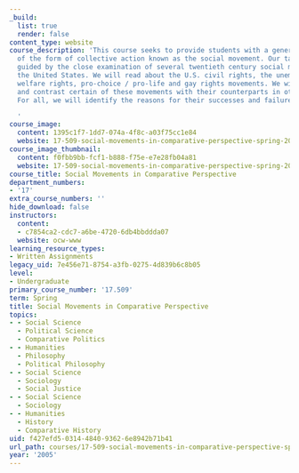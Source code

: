 ```yaml
---
_build:
  list: true
  render: false
content_type: website
course_description: 'This course seeks to provide students with a general understanding
  of the form of collective action known as the social movement. Our task will be
  guided by the close examination of several twentieth century social movements in
  the United States. We will read about the U.S. civil rights, the unemployed workers'',
  welfare rights, pro-choice / pro-life and gay rights movements. We will compare
  and contrast certain of these movements with their counterparts in other countries.
  For all, we will identify the reasons for their successes and failures.

  '
course_image:
  content: 1395c1f7-1dd7-074a-4f8c-a03f75cc1e84
  website: 17-509-social-movements-in-comparative-perspective-spring-2005
course_image_thumbnail:
  content: f0fbb9bb-fcf1-b888-f75e-e7e28fb04a81
  website: 17-509-social-movements-in-comparative-perspective-spring-2005
course_title: Social Movements in Comparative Perspective
department_numbers:
- '17'
extra_course_numbers: ''
hide_download: false
instructors:
  content:
  - c7854ca2-cdc7-a6be-4720-6db4bbddda07
  website: ocw-www
learning_resource_types:
- Written Assignments
legacy_uid: 7e456e71-8754-a3fb-0275-4d839b6c8b05
level:
- Undergraduate
primary_course_number: '17.509'
term: Spring
title: Social Movements in Comparative Perspective
topics:
- - Social Science
  - Political Science
  - Comparative Politics
- - Humanities
  - Philosophy
  - Political Philosophy
- - Social Science
  - Sociology
  - Social Justice
- - Social Science
  - Sociology
- - Humanities
  - History
  - Comparative History
uid: f427efd5-0314-4840-9362-6e8942b71b41
url_path: courses/17-509-social-movements-in-comparative-perspective-spring-2005
year: '2005'
---
```

